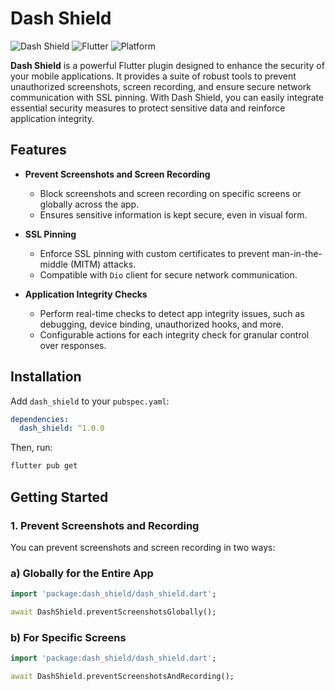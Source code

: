 # Dash Shield

![Dash Shield](https://img.shields.io/badge/security-robust-brightgreen.svg) ![Flutter](https://img.shields.io/badge/flutter-v2.0-blue.svg) ![Platform](https://img.shields.io/badge/platform-android%20|%20ios-green.svg)

**Dash Shield** is a powerful Flutter plugin designed to enhance the security of your mobile applications. It provides a suite of robust tools to prevent unauthorized screenshots, screen recording, and ensure secure network communication with SSL pinning. With Dash Shield, you can easily integrate essential security measures to protect sensitive data and reinforce application integrity.

## Features

- **Prevent Screenshots and Screen Recording**
   - Block screenshots and screen recording on specific screens or globally across the app.
   - Ensures sensitive information is kept secure, even in visual form.

- **SSL Pinning**
   - Enforce SSL pinning with custom certificates to prevent man-in-the-middle (MITM) attacks.
   - Compatible with `Dio` client for secure network communication.

- **Application Integrity Checks**
   - Perform real-time checks to detect app integrity issues, such as debugging, device binding, unauthorized hooks, and more.
   - Configurable actions for each integrity check for granular control over responses.

## Installation

Add `dash_shield` to your `pubspec.yaml`:

```yaml
dependencies:
  dash_shield: ^1.0.0
```
Then, run:
```bash
flutter pub get
```

## Getting Started
### 1. Prevent Screenshots and Recording
You can prevent screenshots and screen recording in two ways:

### a) Globally for the Entire App
```dart
import 'package:dash_shield/dash_shield.dart';

await DashShield.preventScreenshotsGlobally();
```
### b) For Specific Screens
```dart
import 'package:dash_shield/dash_shield.dart';

await DashShield.preventScreenshotsAndRecording();
```
